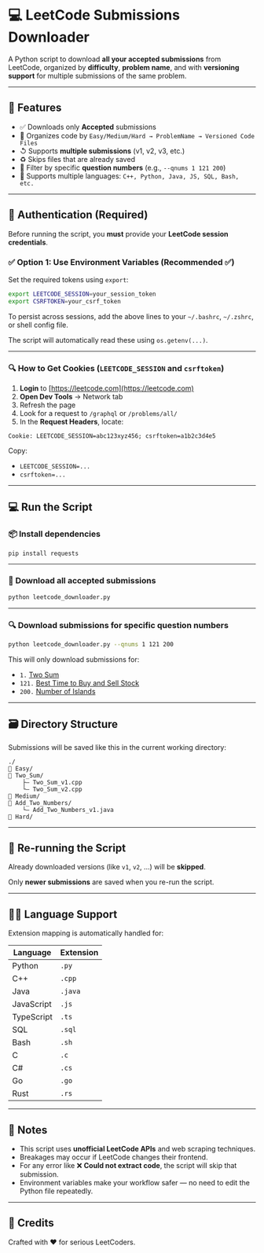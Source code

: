 
# 💻 LeetCode Submissions Downloader

A Python script to download **all your accepted submissions** from LeetCode, organized by **difficulty**, **problem name**, and with **versioning support** for multiple submissions of the same problem.

---

## 🚀 Features

- ✅ Downloads only **Accepted** submissions
- 📂 Organizes code by `Easy/Medium/Hard → ProblemName → Versioned Code Files`
- ↺ Supports **multiple submissions** (v1, v2, v3, etc.)
- ♻️ Skips files that are already saved
- 🎯 Filter by specific **question numbers** (e.g., `--qnums 1 121 200`)
- 🔧 Supports multiple languages: `C++, Python, Java, JS, SQL, Bash, etc.`

---

## 🔐 Authentication (Required)

Before running the script, you **must** provide your **LeetCode session credentials**.

### ✅ Option 1: Use Environment Variables (Recommended ✅)

Set the required tokens using `export`:

```bash
export LEETCODE_SESSION=your_session_token
export CSRFTOKEN=your_csrf_token
```

To persist across sessions, add the above lines to your `~/.bashrc`, `~/.zshrc`, or shell config file.

The script will automatically read these using `os.getenv(...)`.

---

### 🔍 How to Get Cookies (`LEETCODE_SESSION` and `csrftoken`)

1. **Login** to [https://leetcode.com](https://leetcode.com)
2. **Open Dev Tools** → Network tab
3. Refresh the page
4. Look for a request to `/graphql` or `/problems/all/`
5. In the **Request Headers**, locate:

```
Cookie: LEETCODE_SESSION=abc123xyz456; csrftoken=a1b2c3d4e5
```

Copy:

- `LEETCODE_SESSION=...`
- `csrftoken=...`

---

## 💻 Run the Script

### 📦 Install dependencies

```bash
pip install requests
```

---

### 🧠 Download **all** accepted submissions

```bash
python leetcode_downloader.py
```

---

### 🔍 Download submissions for **specific question numbers**

```bash
python leetcode_downloader.py --qnums 1 121 200
```

This will only download submissions for:

- `1.` [Two Sum](https://leetcode.com/problems/two-sum/)
- `121.` [Best Time to Buy and Sell Stock](https://leetcode.com/problems/best-time-to-buy-and-sell-stock/)
- `200.` [Number of Islands](https://leetcode.com/problems/number-of-islands/)

---

## 🗃 Directory Structure

Submissions will be saved like this in the current working directory:

```
./
📅 Easy/
🔹 Two_Sum/
    ├— Two_Sum_v1.cpp
    └— Two_Sum_v2.cpp
📅 Medium/
🔹 Add_Two_Numbers/
    └— Add_Two_Numbers_v1.java
📅 Hard/
```

---

## 🚩 Re-running the Script

Already downloaded versions (like `v1`, `v2`, ...) will be **skipped**.

Only **newer submissions** are saved when you re-run the script.

---

## 🧙‍♂️ Language Support

Extension mapping is automatically handled for:

| Language   | Extension |
| ---------- | --------- |
| Python     | `.py`     |
| C++        | `.cpp`    |
| Java       | `.java`   |
| JavaScript | `.js`     |
| TypeScript | `.ts`     |
| SQL        | `.sql`    |
| Bash       | `.sh`     |
| C          | `.c`      |
| C#         | `.cs`     |
| Go         | `.go`     |
| Rust       | `.rs`     |

---

## 📎 Notes

- This script uses **unofficial LeetCode APIs** and web scraping techniques.
- Breakages may occur if LeetCode changes their frontend.
- For any error like ❌ **Could not extract code**, the script will skip that submission.
- Environment variables make your workflow safer — no need to edit the Python file repeatedly.

---

## 🙏 Credits

Crafted with ❤️ for serious LeetCoders.
